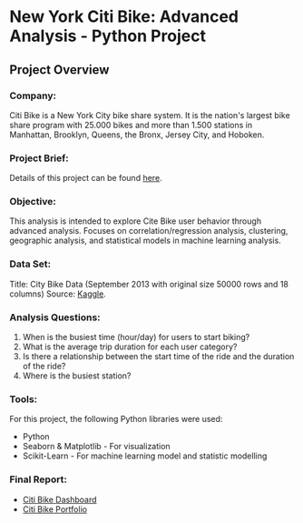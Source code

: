 # New York Citi Bike: Advanced Analysis - Python Project
## **Project Overview**

### **Company:**<br>
Citi Bike is a New York City bike share system. It is the nation's largest bike share program with 25.000 bikes and more than 1.500 stations in Manhattan, Brooklyn, Queens, the Bronx, Jersey City, and Hoboken.

### **Project Brief:**<br>
Details of this project can be found [here](https://drive.google.com/file/d/14SaHzdoP2J7gQkHCpVauhnbXB_2H5RzR/view?usp=sharing).

### **Objective:**<br>
This analysis is intended to explore Cite Bike user behavior through advanced analysis. Focuses on correlation/regression analysis, clustering, geographic analysis, and statistical models in machine learning analysis.

### **Data Set:**<br> 
Title: City Bike Data (September 2013 with original size 50000 rows and 18 columns)
Source: [Kaggle](https://www.kaggle.com/datasets/ryanmcummings/citi-bike-data).

### **Analysis Questions:**<br>
1. When is the busiest time (hour/day) for users to start biking? 
2. What is the average trip duration for each user category?    
3. Is there a relationship between the start time of the ride and the duration of the ride?
4. Where is the busiest station?

### **Tools:**<br>
For this project, the following Python libraries were used:
- Python
- Seaborn & Matplotlib - For visualization
- Scikit-Learn - For machine learning model and statistic modelling

### **Final Report:**<br>
- [Citi Bike Dashboard](https://public.tableau.com/app/profile/natalia.violi.kristena.wijaya/viz/CitiBikeAnalysis_17140530578350/CitiBike)
- [Citi Bike Portfolio](https://nataliaviolii.github.io/DataAnalyticsPortfolio/portfolio.python.citi.html)
